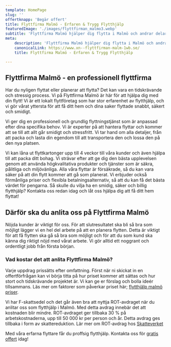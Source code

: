 ```yaml
---
template: HomePage
slug: ''
offertknapp: 'Begär offert'
title: Flyttfirma Malmö - Erfaren & Trygg Flytthjälp
featuredImage: './images/flyttfirman_malmo3.webp'
subtitle: 'Flyttfirma Malmö hjälper dig flytta i Malmö och andrar delar av Skåne! Kontakta oss för gratis offert idag! Kontakta oss via vårt formulär, telefon eller mail'
meta:
    description: 'Flyttfirma Malmö hjälper dig flytta i Malmö och andrar delar av Skåne! Kontakta oss via vårt formulär, telefon eller mail'
    canonicalLink: https://www.xn--flyttfirman-malm-1wb.se/
    title: Flyttfirma Malmö - Erfaren & Trygg Flytthjälp

---
```


## Flyttfirma Malmö - en professionell flyttfirma

Har du nyligen flyttat eller planerar att flytta? Det kan vara en tidskrävande och stressig process. Vi på Flyttfirma Malmö är här för att hjälpa dig med din flytt! Vi är ett lokalt flyttföretag som har stor erfarenhet av flytthjälp, och vi gör vårat yttersta för att få ditt hem och dina saker flyttade snabbt, säkert och smidigt.  

Vi ger dig en professionell och grundlig flyttningstjänst som är anpassad efter dina specifika behov. Vi är experter på att hantera flyttar och kommer att se till att allt går smidigt och stressfritt. Vi tar hand om alla detaljer, från att packa och lasta din egendom till att transportera den och lossa den på den nya platsen.  

Vi kan låna ut flyttkartonger upp till 4 veckor till våra kunder och även hjälpa till att packa ditt bohag. Vi strävar efter att ge dig den bästa upplevelsen genom att använda högkvalitativa produkter och tjänster som är säkra, pålitliga och miljövänliga. Alla våra flyttar är försäkrade, så du kan vara säker på att din flytt kommer att gå som planerat. Vi erbjuder också förmånliga priser och flexibla betalningsalternativ, så att du kan få det bästa värdet för pengarna. Så skulle du vilja ha en smidig, säker och billig flytthjälp? Kontakta oss redan idag och låt oss hjälpa dig att få ditt hem flyttat!

## Därför ska du anlita oss på Flyttfirma Malmö
 
Nöjda kunder är viktigt för oss. För att slutresultatet ska bli så bra som möjligt lägger vi en hel del arbete på att en planera flytten. Detta är viktigt för att få flytten ska gå så bra som möjligt och för att du som kund ska känna dig riktigt nöjd med vårat arbete. Vi gör alltid ett noggrant och ordentligt jobb från första början. 


### Vad kostar det att anlita Flyttfirma Malmö?

Varje uppdrag prissätts efter omfattning. Först när ni skickat in en offertförfrågan kan vi börja titta på hur priset kommer att sättas och hur stort och tidskrävande projektet är. Vi kan ge er förslag och bolla ideér tillsammans. Läs mer om faktorer som påverkar priset här; [flytthjälp malmö priser](/priser).

Vi har F-skattsedel och det går även bra att nyttja ROT-avdraget när du anlitar oss som flytthjälp i Malmö. Med detta avdrag innebär det att kostnaden blir mindre. ROT-avdraget ger tillbaka 30 % på arbetskostnaderna, upp till 50 000 kr per person och år. Detta avdrag ges tillbaka i form av skattereduktion. Lär mer om ROT-avdrag hos [Skatteverket](https://www.skatteverket.se/foretag/skatterochavdrag/rotochrut/gerarbetetratttillrotavdrag.4.5c1163881590be297b5173bf.html)

Med våra erfarna flyttare får du proffsig flytthjälp.
Kontakta oss för [gratis offert](/offert) idag!

